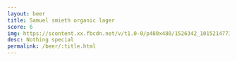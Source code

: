 ```yaml
---
layout: beer
title: Samuel smieth organic lager
score: 6
img: https://scontent.xx.fbcdn.net/v/t1.0-0/p480x480/1526342_10152147734658745_1378507161_n.jpg?oh=03a3796e956bd8aadbc0e2e7b0567782&oe=591593BD
desc: Nothing special
permalink: /beer/:title.html
---
```

